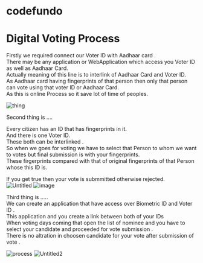 #                          codefundo
# Digital Voting Process
Firstly we required connect our Voter ID with Aadhaar card .<br/>
There may be any application or WebApplication which access you Voter ID as well as Aadhaar Card.<br/>
Actually meaning of this line is to interlink of Aadhaar Card and Voter ID.<br/>
As Aadhaar card having fingerprints of that person then only that person can vote using that voter ID or Aadhaar Card.<br/>
As this is online Process so it save lot of time of peoples.<br/>

![thing](https://user-images.githubusercontent.com/44470897/62006701-bfd71a00-b161-11e9-8e62-02103521b3b0.png)



Second thing is ....<br/>

Every citizen has an ID that has fingerprints in it.<br/>
And there is one Voter ID.<br/>
These both can be interlinked .<br/>
So when we goes for voting we have to select that Person to whom we want to votes but final submission is with your fingerprints. <br/>
These firgerprints compared with that of original fingerprints of that Person whose this ID is.<br/>

If you get true then your vote is submmitted otherwise rejected.<br/>
![Untitled](https://user-images.githubusercontent.com/44470897/62007002-cff0f880-b165-11e9-9f65-2449b2e20e3e.png)
![image](https://user-images.githubusercontent.com/44470897/62006855-0d548680-b164-11e9-8f69-fd449a5d8127.png)


Third thing is .....<br/>
We can create an application that have access over Biometric ID and Voter ID .<br/>
This application and you create a link between both of your IDs<br/>
When voting days coming that open the list of nominee and you have to select your candidate and proceeded for vote submission .<br/>
There is no altration in choosen candidate for your vote after submission of vote .<br/>


![process](https://user-images.githubusercontent.com/44470897/62006710-e1380600-b161-11e9-950b-4610e9426117.png)
![Untitled2](https://user-images.githubusercontent.com/44470897/62007182-1b0c0b00-b168-11e9-8048-2c6468633ad8.png)

